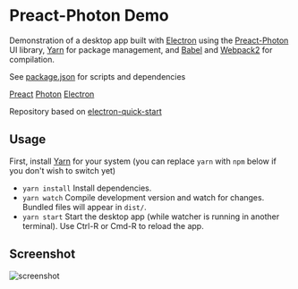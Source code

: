 # Preact-Photon Demo

Demonstration of a desktop app built with [Electron] using the [Preact-Photon] UI library, [Yarn] for package management, and [Babel] and [Webpack2] for compilation.

[Preact-Photon]: https://github.com/developit/preact-photon
[Yarn]: https://yarnpkg.com/en/
[Babel]: https://babeljs.io/
[Webpack2]: https://webpack.js.org/
[Electron]: http://electron.atom.io/

See [package.json](./package.json) for scripts and dependencies

[Preact](https://preactjs.com/)
[Photon](http://photonkit.com/)
[Electron](http://electron.atom.io/)

Repository based on [electron-quick-start](https://github.com/electron/electron-quick-start)

## Usage

First, install [Yarn] for your system (you can replace `yarn` with `npm` below if you don't wish to switch yet)
- `yarn install` Install dependencies.
- `yarn watch` Compile development version and watch for changes. Bundled files will appear in `dist/`.
- `yarn start` Start the desktop app (while watcher is running in another terminal). Use Ctrl-R or Cmd-R to reload the app.

## Screenshot

![screenshot](https://cloud.githubusercontent.com/assets/1571667/22858146/d49f61f6-f069-11e6-9376-eed358cc20f2.png)
